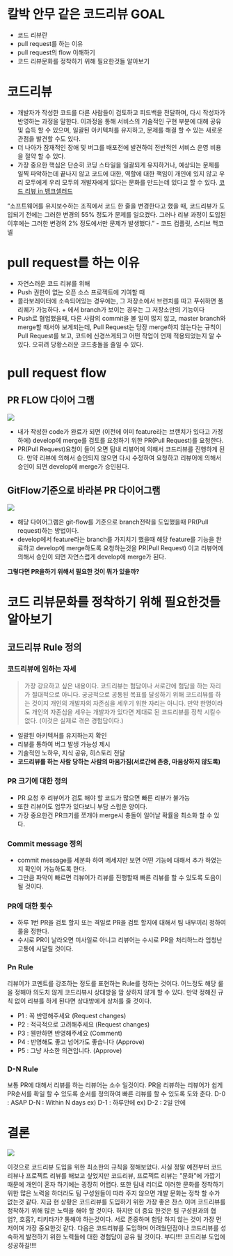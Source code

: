 # 칼박 안무 같은 코드리뷰 GOAL
- 코드 리뷰란
- pull request를 하는 이유
- pull request의 flow 이해하기
- 코드 리뷰문화를 정착하기 위해 필요한것들 알아보기

# 코드리뷰
- 개발자가 작성한 코드를 다른 사람들이 검토하고 피드백을 전달하며, 다시 작성자가 반영하는 과정을 말한다. 이과정을 통해 서비스의 기술적인 구현 부분에 대해 공유 및 습득 할 수 있으며, 일괄된 아키텍처를 유지하고, 문제를 해결 할 수 있는 새로운 관점을 발견할 수도 있다.
- 더 나아가 잠재적인 장애 및 버그를 배포전에 발견하여 전반적인 서비스 운영 비용을 절약 할 수 있다.
- 가장 중요한 핵심은 단순히 코딩 스타일을 일괄되게 유지하거나, 예상되는 문제를 일찍 파악하는데 끝나지 않고 코드에 대한, 역할에 대한 책임이 개인에 있지 않고 우리 모두에게 우리 모두의 개발자에게 있다는 문화를 만드는데 있다고 할 수 있다.
[코드 리뷰 in 뱅크셀러드](https://blog.banksalad.com/tech/banksalad-code-review-culture/)
>
“소프트웨어를 유지보수하는 조직에서 코드 한 줄을 변경한다고 했을 때, 코드리뷰가 도입되기 전에는 그러한 변경의 55% 정도가 문제를 일으켰다. 그러나 리뷰 과정이 도입된 이후에는 그러한 변경의 2% 정도에서만 문제가 발생했다.”  - 코드 컴플릿, 스티브 맥코넬

# pull request를 하는 이유
- 자연스러운 코드 리뷰를 위해
- Push 권한이 없는 오픈 소스 프로젝트에 기여할 때
- 콜라보레이터에 소속되어있는 경우에는, 그 저장소에서 브런치를 따고 푸쉬하면 풀리퀘가 가능하다. + 에서 branch가 보이는 경우는 그 저장소만의 기능이다
- Push로 협업했을때, 다른 사람의 commit을 볼 일이 많지 않고, master branch와 merge할 때서야 보게되는데, Pull Request는 당장 merge하지 않는다는 규칙이 Pull Request를 보고, 코드에 신경쓰게되고 어떤 작업이 언제 적용되었는지 알 수 있다. 오히려 당황스러운 코드충돌을 줄일 수 있다.

# pull request flow 
## PR FLOW 다이어 그램
![](https://velog.velcdn.com/images/hong-brother/post/83340a64-2c8b-46f9-9787-cbcc55393dd9/image.png)
 
 - 내가 작성한 code가 완료가 되면 (이전에 이미 feature라는 브랜치가 있다고 가정하에) develop에 merge를 검토를 요청하기 위한 PR(Pull Request)를 요청한다. 
 - PR(Pull Request)요청이 들어 오면 팀내 리뷰어에 의해서 코드리뷰를 진행하게 된다. 만약 리뷰에 의해서 승인되지 않으면 다시 수정하여 요청하고 리뷰어에 의해서 승인이 되면 develop에 merge가 승인된다.
 

## GitFlow기준으로 바라본 PR 다이어그램

![](https://velog.velcdn.com/images/hong-brother/post/95da8dc5-ec6d-485b-a036-ffc6f040e3d6/image.png)

- 해당 다이어그램은 git-flow를 기준으로 branch전략을 도입했을때 PR(Pull request)하는 방법이다.
- develop에서 feature라는 branch를 가지치기 했을때 해당 feature를 기능을 완료하고 develop에 merge하도록 요청하는것을 PR(Pull Request) 이고 리뷰어에 의해서 승인이 되면 자연스럽게 develop에 merge가 된다.

**그렇다면 PR을하기 위해서 필요한 것이 뭐가 있을까?**

# 코드 리뷰문화를 정착하기 위해 필요한것들 알아보기
## 코드리뷰 Rule 정의
### 코드리뷰에 임하는 자세
> 가장 강요하고 싶은 내용이다. 코드리뷰는 험담이나 서로간에 험담을 하는 자리가 절대적으로 아니다. 궁긍적으로 공통된 목표를 달성하기 위해 코드리뷰를 하는 것이지 개인의 개발자의 자존심을 세우기 위한 자리는 아니다. 만약 한명이라도 개인의 자존심을 세우는 개발자가 있다면 제대로 된 코드리뷰를 정착 시킬수 없다.
(이것은 실제로 겪은 경험담이다.)

- 일괄된 아키텍처를 유지하는지 확인
- 리뷰를 통하여 버그 발생 가능성 제시
- 기술적인 노하우, 지식 공유, 히스토리 전달
- **코드리뷰를 하는 사람 당하는 사람의 마음가짐(서로간에 존중, 마음상하지 않도록)**

### PR 크기에 대한 정의
- PR 요청 후 리뷰어가 검토 해야 할 코드가 많으면 빠른 리뷰가 불가능
- 또한 리뷰어도 업무가 있다보니 부담 스럽운 양이다.
- 가장 중요한건 PR크기를 쪼개야 merge시 충돌이 일어날 확률을 최소화 할 수 있다.

### Commit message 정의
- commit message를 세분화 하여 메세지만 보면 어떤 기능에 대해서 추가 하였는지 확인이 가능하도록 한다. 
- 그만큼 파악이 빠르면 리뷰어가 리뷰를 진행할때 빠른 리뷰를 할 수 있도록 도음이 될 것이다.

### PR에 대한 횟수
- 하루 1번 PR을 검토 할지 또는 격일로 PR을 검토 할지에 대해서 팀 내부끼리 정하여 룰을 정한다.
- 수시로 PR이 날라오면 미사일로 아니고 리뷰어는 수시로 PR을 처리하느라 엄청난 고통에 시달릴 것이다.

### Pn Rule 
리뷰어가 코멘트를 강조하는 정도를 표현하는 Rule를 정하는 것이다. 어느정도 해당 룰을 정해야 의도치 않게 코드리뷰시 상대방을 맘 상하지 않게 할 수 있다. 만약 정해진 규칙 없이 리뷰를 하게 된다면 상대방에게 상처를 줄 것이다.
- P1 : 꼭 반영해주세요 (Request changes) 
- P2 : 적극적으로 고려해주세요 (Request changes)
- P3 : 웬만하면 반영해주세요 (Comment)
- P4 : 반영해도 좋고 넘어가도 좋습니다 (Approve)
- P5 : 그냥 사소한 의견입니다. (Approve)


### D-N Rule
보통 PR에 대해서 리뷰를 하는 리뷰어는 소수 일것이다. PR을 리뷰하는 리뷰어가 쉽게 PR순서를 확일 할 수 있도록 순서를 정의하여 빠른 리뷰를 할 수 있도록 도와 준다.
D-0 : ASAP
D-N : Within N days
ex) D-1 : 하루안에
ex) D-2 : 2일 안에 

# 결론
![](https://velog.velcdn.com/images/hong-brother/post/c0e55016-d06c-4969-b0b2-eafcf4964bbe/image.png)

이것으로 코드리뷰 도입을 위한 최소한의 규칙을 정해보았다.
사실 정말 예전부터 코드리뷰나 프로젝트 리뷰를 해보고 싶었지만 코드리뷰, 프로젝트 리뷰는 "문화"에 가깝기 때문에 개인이 혼자 하기에는 굉장히 어렵다. 
또한 팀내 리더로 이러한 문화를 정착하기 위한 많은 노력을 하더라도 팀 구성원들이 따라 주지 않으면 개발 문화는 정착 할 수가 없는것 같다. 
지금 현 상황은 코드리뷰를 도입하기 위한 가장 좋은 찬스 이며 코드리뷰를 정착하기 위해 많은 노력을 해야 할 것이다.
하지만 더 중요 한것은 팀 구성원과의 협업?, 호흡?, 티키타가? 통해야 하는것이다. 서로 존중하며 험담 하지 않는 것이 가장 먼저이며 가장 중요한것 같다.
다음은 코드리뷰를 도입하며 어려웠던점이나 코드리뷰를 성숙하게 발전하기 위한 노력들에 대한 경험담이 공유 될 것이다.
부디!!!! 코드리뷰 도입에 성공하길!!!!
